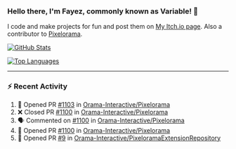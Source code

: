 ### Hello there, I'm Fayez, commonly known as Variable! 👋
I code and make projects for fun and post them on [My Itch.io page](https://variable-industries.itch.io/). Also a contributor to [Pixelorama](https://github.com/Orama-Interactive/Pixelorama).

[![GitHub Stats](https://github-readme-stats.vercel.app/api/?username=Variable-ind&show_icons=true&theme=merko)](https://github.com/anuraghazra/github-readme-stats)

[![Top Languages](https://github-readme-stats.vercel.app/api/top-langs/?username=Variable-ind&layout=compact&theme=merko)](https://github.com/anuraghazra/github-readme-stats)

---

### :zap: Recent Activity

<!--START_SECTION:activity-->
1. 💪 Opened PR [#1103](https://github.com/Orama-Interactive/Pixelorama/pull/1103) in [Orama-Interactive/Pixelorama](https://github.com/Orama-Interactive/Pixelorama)
2. ❌ Closed PR [#1100](https://github.com/Orama-Interactive/Pixelorama/pull/1100) in [Orama-Interactive/Pixelorama](https://github.com/Orama-Interactive/Pixelorama)
3. 🗣 Commented on [#1100](https://github.com/Orama-Interactive/Pixelorama/pull/1100#issuecomment-2331079302) in [Orama-Interactive/Pixelorama](https://github.com/Orama-Interactive/Pixelorama)
4. 💪 Opened PR [#1100](https://github.com/Orama-Interactive/Pixelorama/pull/1100) in [Orama-Interactive/Pixelorama](https://github.com/Orama-Interactive/Pixelorama)
5. 💪 Opened PR [#9](https://github.com/Orama-Interactive/PixeloramaExtensionRepository/pull/9) in [Orama-Interactive/PixeloramaExtensionRepository](https://github.com/Orama-Interactive/PixeloramaExtensionRepository)
<!--END_SECTION:activity-->

<!--
**Variable-ind/Variable-ind** is a ✨ _special_ ✨ repository because its `README.md` (this file) appears on your GitHub profile.

Here are some ideas to get you started:
- 🌱 I’m currently studying at ...
- 🔭 I’m currently working on ...
- 👯 I’m looking to collaborate on ...
- 🤔 I’m looking for help with ...
- 💬 Ask me about ...
- 📫 How to reach me: ...
- ⚡ Fun fact: ...
-->
